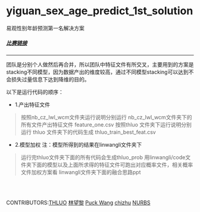 # yiguan_sex_age_predict_1st_solution 
易观性别年龄预测第一名解决方案

##### [比赛链接](https://www.tinymind.cn/competitions/43)
--------

团队是分别个人做然后再合并，所以团队中特征文件有所交叉，主要用到的方案是stacking不同模型，因为数据产出的维度较高，通过不同模型stacking可以达到不会损失过量信息下达到降维的目的。

以下是运行代码的顺序：

* 1.产出特征文件 

> 按照nb_cz_lwl_wcm文件夹运行说明分别运行 nb_cz_lwl_wcm文件夹下的所有文件产出特征文件 feature_one.csv
> 按照thluo 文件夹下运行说明分别运行 thluo 文件夹下的代码生成 thluo_train_best_feat.csv

* 2.模型加权
注：模型所得到的结果在linwangli文件夹下

> 运行完thluo文件夹下面的所有代码会生成thluo_prob
> 用linwangli/code文件夹下面的模型以及上面所求得的特征文件可跑出对应概率文件，相关概率文件加权方案看 linwangli文件夹下面的融合思路ppt

<br>
<br>

CONTRIBUTORS:[THLUO](https://github.com/THLUO)   [林望黎](https://github.com/WangliLin)   [Puck Wang](https://github.com/PuckWong)   [chizhu](https://github.com/chizhu) [NURBS](github.com/NURBS)







